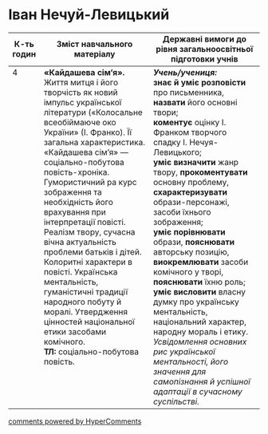 <div id="hypercomments_widget" class="js-hypercomments-widget invisible"></div>

# Іван Нечуй-Левицький

<table>
  <tr>
    <td width="10%" align="center"><b>К-ть годин</b></td>
    <td width="45%" align="center"><b>Зміст навчального матеріалу</b></td>
    <td width="45%" align="center"><b>Державні вимоги до рівня загальноосвітньої підготовки учнів</b></td>
  </tr>
<tbody>
  <tr>
<td width="10%" style="vertical-align:top !important;">4</td>
    <td width="45%" style="vertical-align:top !important;">
<b>«Кайдашева сім’я».</b> Життя митця і його творчість як новий імпульс української літератури («Колосальне всеобіймаюче око України» (І. Франко). Її загальна характеристика. «Кайдашева сім’я» — соціально-побутова повість-хроніка. Гумористичний ра курс зображення та необхідність його врахування при інтерпретації повісті. Реалізм твору, сучасна вічна актуальність проблеми батьків і дітей. Колоритні характери в повісті. Українська ментальність, гуманістичні традиції народного побуту й моралі. Утвердження цінностей національної етики засобами комічного. <br>
<b>ТЛ:</b> соціально-побутова повість.
</td>
    <td width="45%" style="vertical-align:top !important;">
<i><b>Учень/учениця:</b></i><br>
<b>знає й уміє розповісти</b> про письменника, <b>назвати</b> його основні твори; <br>
<b>коментує</b> оцінку І. Франком творчого спадку І. Нечуя-Левицького; <br>
<b>уміє визначити</b> жанр твору, <b>прокоментувати</b> основну проблему, <b>схарактеризувати</b> образи-персонажі, засоби їхнього зображення; <br>
<b>уміє порівнювати</b> образи, <b>пояснювати</b> авторську позицію, <b>виокремлювати</b> засоби комічного у творі, <b>пояснювати</b> їхню роль;<br> 
<b>уміє висловити</b> власну думку про українську ментальність, національний характер, народну мораль і етику.<br> 
<i>Усвідомлення основних рис української ментальності, його значення для самопізнання й успішної адаптації в сучасному суспільстві. </i> </td>
  </tr>
</tbody>
</table>

<div class="js-hypercomments-container">
<a href="http://hypercomments.com" class="hc-link" title="comments widget">comments powered by HyperComments</a>
</div>